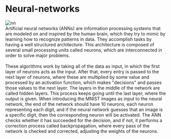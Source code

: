 # Neural-networks

![nn](https://user-images.githubusercontent.com/89722385/143810698-ab46fd57-52f0-40bd-b884-0ed397531ca3.jpeg)
<br>
Artificial neural networks (ANNs) are information processing systems that are
modeled on and inspired by the human brain, which they try to mimic by learning
how to recognize patterns in data. They accomplish tasks by having a well structured
architecture. This architecture is composed of several small processing units called
neurons, which are interconnected in order to solve major problems.<br><br>
These algorithms work by taking all of the data as input, in which the first layer of
neurons acts as the input. After that, every entry is passed to the next layer of neurons,
where these are multiplied by some value and processed by an activation function,
which makes "decisions" and passes those values to the next layer. The layers in the
middle of the network are called hidden layers. This process keeps going until the
last layer, where the output is given. When introducing the MNIST images as input
to the neural network, the end of the network should have 10 neurons, each neuron
representing each digit, and if the neural network guesses that an image is a specific
digit, then the corresponding neuron will be activated. The ANN checks whether it
has succeeded for the decision, and if not, it performs a correction process called
backpropagation, where every pass of the network is checked and corrected, adjusting
the weights of the neurons.

